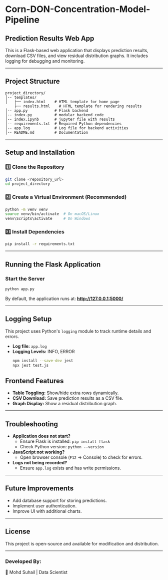# Corn-DON-Concentration-Model-Pipeline

## Prediction Results Web App

This is a Flask-based web application that displays prediction results, download CSV files, and view residual distribution graphs. It includes logging for debugging and monitoring.

---

## **Project Structure**
```
project_directory/
│-- templates/
│   ├── index.html    # HTML template for home page
    ├── results.html    # HTML template for rendering results
│-- app.py            # Flask backend
│-- index.py          # modular backend code
│-- index.ipynb       # jupyter file with results
│-- requirements.txt  # Required Python dependencies
│-- app.log           # Log file for backend activities
│-- README.md         # Documentation
```

---

## **Setup and Installation**

### **1️⃣ Clone the Repository**
```sh
git clone <repository_url>
cd project_directory
```

### **2️⃣ Create a Virtual Environment (Recommended)**
```sh
python -m venv venv
source venv/bin/activate  # On macOS/Linux
venv\Scripts\activate     # On Windows
```

### **3️⃣ Install Dependencies**
```sh
pip install -r requirements.txt
```

---

## **Running the Flask Application**

### **Start the Server**
```sh
python app.py
```
By default, the application runs at: **http://127.0.0.1:5000/**

---

## **Logging Setup**
This project uses Python's `logging` module to track runtime details and errors.
- **Log file:** `app.log`
- **Logging Levels:** INFO, ERROR
  ```sh
  npm install --save-dev jest
  npx jest test.js
  ```
  

## **Frontend Features**
- **Table Toggling:** Show/hide extra rows dynamically.
- **CSV Download:** Save prediction results as a CSV file.
- **Graph Display:** Show a residual distribution graph.

---

## **Troubleshooting**
- **Application does not start?**
  - Ensure Flask is installed: `pip install flask`
  - Check Python version: `python --version`
- **JavaScript not working?**
  - Open browser console (`F12` → Console) to check for errors.
- **Logs not being recorded?**
  - Ensure `app.log` exists and has write permissions.

---

## **Future Improvements**
- Add database support for storing predictions.
- Implement user authentication.
- Improve UI with additional charts.

---

## **License**
This project is open-source and available for modification and distribution.

---

### **Developed By:**
🚀 Mohd Suhail | Data Scientist 

